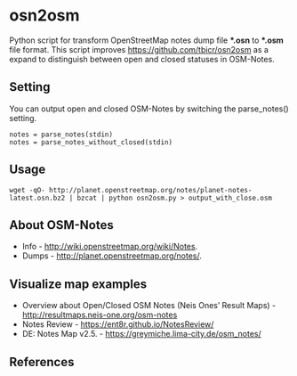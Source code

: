 # osn2osm
Python script for transform OpenStreetMap notes dump file **\*.osn** to **\*.osm** file format.
This script improves https://github.com/tbicr/osn2osm as a expand to distinguish between open and closed statuses in OSM-Notes. 

## Setting
You can output open and closed OSM-Notes by switching the parse_notes() setting.

    notes = parse_notes(stdin)
    notes = parse_notes_without_closed(stdin)

## Usage
    wget -qO- http://planet.openstreetmap.org/notes/planet-notes-latest.osn.bz2 | bzcat | python osn2osm.py > output_with_close.osm

## About OSM-Notes
* Info - http://wiki.openstreetmap.org/wiki/Notes.
* Dumps - http://planet.openstreetmap.org/notes/.

## Visualize map examples
* Overview about Open/Closed OSM Notes (Neis Ones’ Result Maps) - http://resultmaps.neis-one.org/osm-notes
* Notes Review - https://ent8r.github.io/NotesReview/
* DE: Notes Map v2.5. - https://greymiche.lima-city.de/osm_notes/ 

## References
